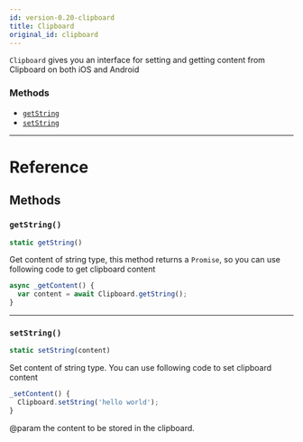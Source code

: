 ```yaml
---
id: version-0.20-clipboard
title: Clipboard
original_id: clipboard
---
```


`Clipboard` gives you an interface for setting and getting content from Clipboard on both iOS and Android

### Methods

* [`getString`](clipboard.md#getstring)
* [`setString`](clipboard.md#setstring)

---

# Reference

## Methods

### `getString()`

```javascript
static getString()
```

Get content of string type, this method returns a `Promise`, so you can use following code to get clipboard content

```javascript
async _getContent() {
  var content = await Clipboard.getString();
}
```

---

### `setString()`

```javascript
static setString(content)
```

Set content of string type. You can use following code to set clipboard content

```javascript
_setContent() {
  Clipboard.setString('hello world');
}
```

@param the content to be stored in the clipboard.
